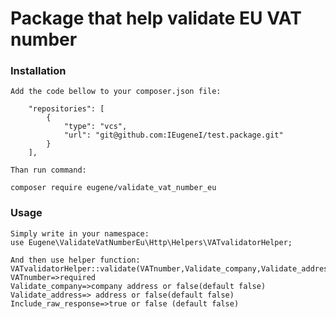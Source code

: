 # Package that help validate EU VAT number
### Installation
    Add the code bellow to your composer.json file:

        "repositories": [
            {
                "type": "vcs",
                "url": "git@github.com:IEugeneI/test.package.git"
            }
        ],

    Than run command:

    composer require eugene/validate_vat_number_eu

### Usage
    Simply write in your namespace:
    use Eugene\ValidateVatNumberEu\Http\Helpers\VATvalidatorHelper;
    
    And then use helper function:
    VATvalidatorHelper::validate(VATnumber,Validate_company,Validate_address,Include_raw_response)
    VATnumber=>required
    Validate_company=>company address or false(default false)
    Validate_address=> address or false(default false)
    Include_raw_response=>true or false (default false)